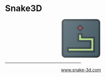 # Snake3D
<div align="center">
<img src="https://github.com/MenesesGHZ/Snake3D/blob/master/Snake3DWeb/static/imgs/snake-icon-128.png" alt="main-image" width="auto" height="auto">
</div>
<hr align="center" width="50%">
<div align="center">
  <a href="https://www.snake-3d.com/">www.snake-3d.com</a>
</div>
